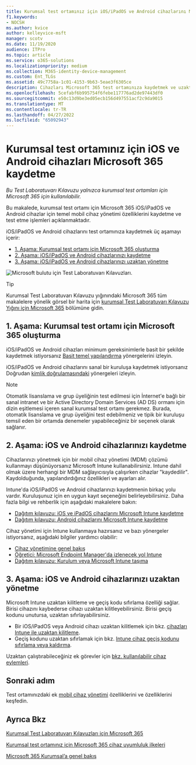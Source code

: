 ```yaml
---
title: Kurumsal test ortamınız için iOS/iPadOS ve Android cihazlarını Microsoft 365 kaydetme
f1.keywords:
- NOCSH
ms.author: kvice
author: kelleyvice-msft
manager: scotv
ms.date: 11/19/2020
audience: ITPro
ms.topic: article
ms.service: o365-solutions
ms.localizationpriority: medium
ms.collection: M365-identity-device-management
ms.custom: Ent_TLGs
ms.assetid: 49c7758a-1c01-4153-9b63-5eae3f6305ce
description: Cihazları Microsoft 365 test ortamınıza kaydetmek ve uzaktan yönetmek için bu Test Laboratuvarı Kılavuzu'nu kullanın.
ms.openlocfilehash: 5cefabf6b995754f6febe117776ad2de97443df0
ms.sourcegitcommit: e50c13d9be3ed05ecb156d497551acf2c9da9015
ms.translationtype: MT
ms.contentlocale: tr-TR
ms.lasthandoff: 04/27/2022
ms.locfileid: "65092943"
---
```

# <a name="enroll-ios-and-android-devices-in-your-microsoft-365-for-enterprise-test-environment"></a>Kurumsal test ortamınız için iOS ve Android cihazları Microsoft 365 kaydetme

*Bu Test Laboratuvarı Kılavuzu yalnızca kurumsal test ortamları için Microsoft 365 için kullanılabilir.*

Bu makalede, kurumsal test ortamı için Microsoft 365 iOS/iPadOS ve Android cihazlar için temel mobil cihaz yönetimi özelliklerini kaydetme ve test etme işlemleri açıklanmaktadır.

iOS/iPadOS ve Android cihazlarını test ortamınıza kaydetmek üç aşamayı içerir:
- [1. Aşama: Kurumsal test ortamı için Microsoft 365 oluşturma](#phase-1-build-out-your-microsoft-365-for-enterprise-test-environment)
- [2. Aşama: iOS/iPadOS ve Android cihazlarınızı kaydetme](#phase-2-enroll-your-ios-and-android-devices)
- [3. Aşama: iOS/iPadOS ve Android cihazlarınızı uzaktan yönetme](#phase-3-manage-your-ios-and-android-devices-remotely)

![Microsoft bulutu için Test Laboratuvarı Kılavuzları.](../media/m365-enterprise-test-lab-guides/cloud-tlg-icon.png)
  
> [!TIP]
> Kurumsal Test Laboratuvarı Kılavuzu yığınındaki Microsoft 365 tüm makalelere yönelik görsel bir harita için [kurumsal Test Laboratuvarı Kılavuzu Yığını için Microsoft 365](../downloads/Microsoft365EnterpriseTLGStack.pdf) bölümüne gidin.

## <a name="phase-1-build-out-your-microsoft-365-for-enterprise-test-environment"></a>1. Aşama: Kurumsal test ortamı için Microsoft 365 oluşturma

iOS/iPadOS ve Android cihazları minimum gereksinimlerle basit bir şekilde kaydetmek istiyorsanız [Basit temel yapılandırma](lightweight-base-configuration-microsoft-365-enterprise.md) yönergelerini izleyin.
  
iOS/iPadOS ve Android cihazlarını sanal bir kuruluşa kaydetmek istiyorsanız Doğrudan [kimlik doğrulamasındaki](pass-through-auth-m365-ent-test-environment.md) yönergeleri izleyin.
  
> [!NOTE]
> Otomatik lisanslama ve grup üyeliğinin test edilmesi için İnternet'e bağlı bir sanal intranet ve bir Active Directory Domain Services (AD DS) ormanı için dizin eşitlemesi içeren sanal kurumsal test ortamı gerekmez. Burada, otomatik lisanslama ve grup üyeliğini test edebilmeniz ve tipik bir kuruluşu temsil eden bir ortamda denemeler yapabileceğiniz bir seçenek olarak sağlanır.

## <a name="phase-2-enroll-your-ios-and-android-devices"></a>2. Aşama: iOS ve Android cihazlarınızı kaydetme

Cihazlarınızı yönetmek için bir mobil cihaz yönetimi (MDM) çözümü kullanmayı düşünüyorsanız Microsoft Intune kullanabilirsiniz. Intune dahil olmak üzere herhangi bir MDM sağlayıcısıyla çalışırken cihazlar "kaydedilir". Kaydolduğunda, yapılandırdığınız özellikleri ve ayarları alır. 

Intune'da iOS/iPadOS ve Android cihazlarınızı kaydetmenin birkaç yolu vardır. Kuruluşunuz için en uygun kayıt seçeneğini belirleyebilirsiniz. Daha fazla bilgi ve rehberlik için aşağıdaki makalelere bakın:

- [Dağıtım kılavuzu: iOS ve iPadOS cihazlarını Microsoft Intune kaydetme](/mem/intune/fundamentals/deployment-guide-enrollment-ios-ipados)
- [Dağıtım kılavuzu: Android cihazlarını Microsoft Intune kaydetme](/mem/intune/fundamentals/deployment-guide-enrollment-android)

Cihaz yönetimi için Intune kullanmaya hazırsanız ve bazı yönergeler istiyorsanız, aşağıdaki bilgiler yardımcı olabilir:

- [Cihaz yönetimine genel bakış](/mem/intune/fundamentals/what-is-device-management)
- [Öğretici: Microsoft Endpoint Manager'da izlenecek yol Intune](/mem/intune/fundamentals/tutorial-walkthrough-endpoint-manager)
- [Dağıtım kılavuzu: Kurulum veya Microsoft Intune taşıma](/mem/intune/fundamentals/deployment-guide-intune-setup)

## <a name="phase-3-manage-your-ios-and-android-devices-remotely"></a>3. Aşama: iOS ve Android cihazlarınızı uzaktan yönetme

Microsoft Intune uzaktan kilitleme ve geçiş kodu sıfırlama özelliği sağlar. Birisi cihazını kaybederse cihazı uzaktan kilitleyebilirsiniz. Birisi geçiş kodunu unutursa, uzaktan sıfırlayabilirsiniz.

- Bir iOS/iPadOS veya Android cihazı uzaktan kilitlemek için bkz. [cihazları Intune ile uzaktan kilitleme](/mem/intune/remote-actions/device-remote-lock).
- Geçiş kodunu uzaktan sıfırlamak için bkz. [Intune cihaz geçiş kodunu sıfırlama veya kaldırma](/mem/intune/remote-actions/device-passcode-reset).

Uzaktan çalıştırabileceğiniz ek görevler için [bkz. kullanılabilir cihaz eylemleri](/mem/intune/remote-actions/device-management#available-device-actions).
    
## <a name="next-step"></a>Sonraki adım

Test ortamınızdaki ek [mobil cihaz yönetimi](m365-enterprise-test-lab-guides.md#mobile-device-management) özelliklerini ve özelliklerini keşfedin.

## <a name="see-also"></a>Ayrıca Bkz

[Kurumsal Test Laboratuvarı Kılavuzları için Microsoft 365](m365-enterprise-test-lab-guides.md)
  
[Kurumsal test ortamınız için Microsoft 365 cihaz uyumluluk ilkeleri](mam-policies-for-your-microsoft-365-enterprise-dev-test-environment.md)
  
[Microsoft 365 Kurumsal’a genel bakış](microsoft-365-overview.md)
